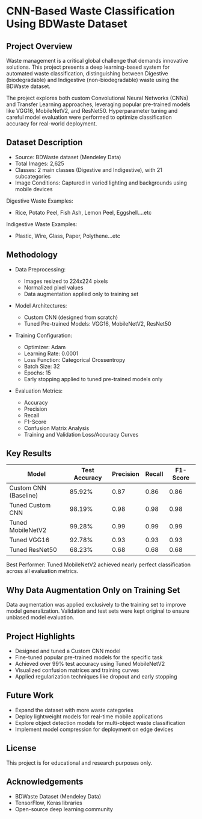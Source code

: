 # CNN-Based Waste Classification Using BDWaste Dataset

## Project Overview

Waste management is a critical global challenge that demands innovative solutions. This project presents a deep learning-based system for automated waste classification, distinguishing between Digestive (biodegradable) and Indigestive (non-biodegradable) waste using the BDWaste dataset.

The project explores both custom Convolutional Neural Networks (CNNs) and Transfer Learning approaches, leveraging popular pre-trained models like VGG16, MobileNetV2, and ResNet50. Hyperparameter tuning and careful model evaluation were performed to optimize classification accuracy for real-world deployment.

## Dataset Description

- Source: BDWaste dataset (Mendeley Data)
- Total Images: 2,625
- Classes: 2 main classes (Digestive and Indigestive), with 21 subcategories
- Image Conditions: Captured in varied lighting and backgrounds using mobile devices

Digestive Waste Examples:
- Rice, Potato Peel, Fish Ash, Lemon Peel, Eggshell....etc

Indigestive Waste Examples:
- Plastic, Wire, Glass, Paper, Polythene...etc

## Methodology

- Data Preprocessing:
  - Images resized to 224x224 pixels
  - Normalized pixel values
  - Data augmentation applied only to training set

- Model Architectures:
  - Custom CNN (designed from scratch)
  - Tuned Pre-trained Models: VGG16, MobileNetV2, ResNet50

- Training Configuration:
  - Optimizer: Adam
  - Learning Rate: 0.0001
  - Loss Function: Categorical Crossentropy
  - Batch Size: 32
  - Epochs: 15
  - Early stopping applied to tuned pre-trained models only

- Evaluation Metrics:
  - Accuracy
  - Precision
  - Recall
  - F1-Score
  - Confusion Matrix Analysis
  - Training and Validation Loss/Accuracy Curves

## Key Results

| Model                  | Test Accuracy | Precision | Recall | F1-Score |
|-------------------------|---------------|-----------|--------|----------|
| Custom CNN (Baseline)    | 85.92%         | 0.87      | 0.86   | 0.86     |
| Tuned Custom CNN         | 98.19%         | 0.98      | 0.98   | 0.98     |
| Tuned MobileNetV2        | 99.28%         | 0.99      | 0.99   | 0.99     |
| Tuned VGG16              | 92.78%         | 0.93      | 0.93   | 0.93     |
| Tuned ResNet50           | 68.23%         | 0.68      | 0.68   | 0.68     |

Best Performer: Tuned MobileNetV2 achieved nearly perfect classification across all evaluation metrics.

## Why Data Augmentation Only on Training Set

Data augmentation was applied exclusively to the training set to improve model generalization. Validation and test sets were kept original to ensure unbiased model evaluation.

## Project Highlights

- Designed and tuned a Custom CNN model
- Fine-tuned popular pre-trained models for the specific task
- Achieved over 99% test accuracy using Tuned MobileNetV2
- Visualized confusion matrices and training curves
- Applied regularization techniques like dropout and early stopping

## Future Work

- Expand the dataset with more waste categories
- Deploy lightweight models for real-time mobile applications
- Explore object detection models for multi-object waste classification
- Implement model compression for deployment on edge devices

## License

This project is for educational and research purposes only.

## Acknowledgements

- BDWaste Dataset (Mendeley Data)
- TensorFlow, Keras libraries
- Open-source deep learning community
